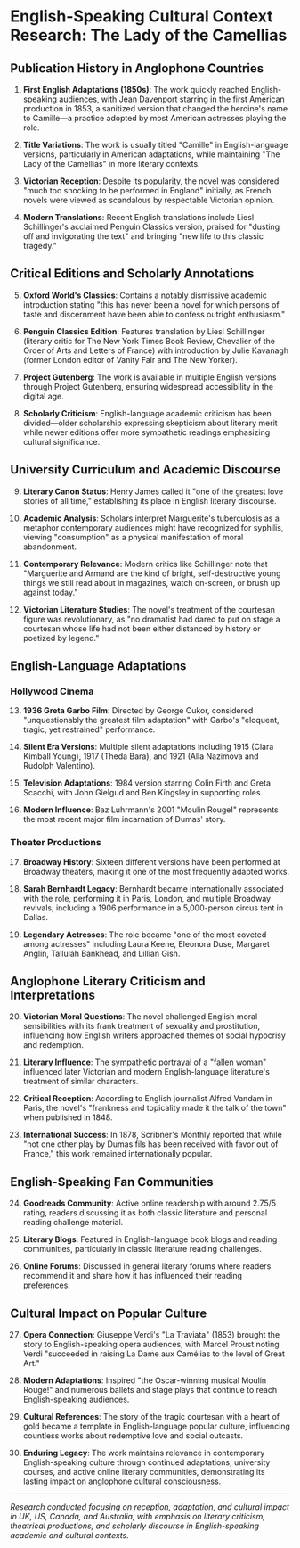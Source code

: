 # English-Speaking Cultural Context Research: The Lady of the Camellias

## Publication History in Anglophone Countries

1. **First English Adaptations (1850s)**: The work quickly reached English-speaking audiences, with Jean Davenport starring in the first American production in 1853, a sanitized version that changed the heroine's name to Camille—a practice adopted by most American actresses playing the role.

2. **Title Variations**: The work is usually titled "Camille" in English-language versions, particularly in American adaptations, while maintaining "The Lady of the Camellias" in more literary contexts.

3. **Victorian Reception**: Despite its popularity, the novel was considered "much too shocking to be performed in England" initially, as French novels were viewed as scandalous by respectable Victorian opinion.

4. **Modern Translations**: Recent English translations include Liesl Schillinger's acclaimed Penguin Classics version, praised for "dusting off and invigorating the text" and bringing "new life to this classic tragedy."

## Critical Editions and Scholarly Annotations

5. **Oxford World's Classics**: Contains a notably dismissive academic introduction stating "this has never been a novel for which persons of taste and discernment have been able to confess outright enthusiasm."

6. **Penguin Classics Edition**: Features translation by Liesl Schillinger (literary critic for The New York Times Book Review, Chevalier of the Order of Arts and Letters of France) with introduction by Julie Kavanagh (former London editor of Vanity Fair and The New Yorker).

7. **Project Gutenberg**: The work is available in multiple English versions through Project Gutenberg, ensuring widespread accessibility in the digital age.

8. **Scholarly Criticism**: English-language academic criticism has been divided—older scholarship expressing skepticism about literary merit while newer editions offer more sympathetic readings emphasizing cultural significance.

## University Curriculum and Academic Discourse

9. **Literary Canon Status**: Henry James called it "one of the greatest love stories of all time," establishing its place in English literary discourse.

10. **Academic Analysis**: Scholars interpret Marguerite's tuberculosis as a metaphor contemporary audiences might have recognized for syphilis, viewing "consumption" as a physical manifestation of moral abandonment.

11. **Contemporary Relevance**: Modern critics like Schillinger note that "Marguerite and Armand are the kind of bright, self-destructive young things we still read about in magazines, watch on-screen, or brush up against today."

12. **Victorian Literature Studies**: The novel's treatment of the courtesan figure was revolutionary, as "no dramatist had dared to put on stage a courtesan whose life had not been either distanced by history or poetized by legend."

## English-Language Adaptations

### Hollywood Cinema
13. **1936 Greta Garbo Film**: Directed by George Cukor, considered "unquestionably the greatest film adaptation" with Garbo's "eloquent, tragic, yet restrained" performance.

14. **Silent Era Versions**: Multiple silent adaptations including 1915 (Clara Kimball Young), 1917 (Theda Bara), and 1921 (Alla Nazimova and Rudolph Valentino).

15. **Television Adaptations**: 1984 version starring Colin Firth and Greta Scacchi, with John Gielgud and Ben Kingsley in supporting roles.

16. **Modern Influence**: Baz Luhrmann's 2001 "Moulin Rouge!" represents the most recent major film incarnation of Dumas' story.

### Theater Productions
17. **Broadway History**: Sixteen different versions have been performed at Broadway theaters, making it one of the most frequently adapted works.

18. **Sarah Bernhardt Legacy**: Bernhardt became internationally associated with the role, performing it in Paris, London, and multiple Broadway revivals, including a 1906 performance in a 5,000-person circus tent in Dallas.

19. **Legendary Actresses**: The role became "one of the most coveted among actresses" including Laura Keene, Eleonora Duse, Margaret Anglin, Tallulah Bankhead, and Lillian Gish.

## Anglophone Literary Criticism and Interpretations

20. **Victorian Moral Questions**: The novel challenged English moral sensibilities with its frank treatment of sexuality and prostitution, influencing how English writers approached themes of social hypocrisy and redemption.

21. **Literary Influence**: The sympathetic portrayal of a "fallen woman" influenced later Victorian and modern English-language literature's treatment of similar characters.

22. **Critical Reception**: According to English journalist Alfred Vandam in Paris, the novel's "frankness and topicality made it the talk of the town" when published in 1848.

23. **International Success**: In 1878, Scribner's Monthly reported that while "not one other play by Dumas fils has been received with favor out of France," this work remained internationally popular.

## English-Speaking Fan Communities

24. **Goodreads Community**: Active online readership with around 2.75/5 rating, readers discussing it as both classic literature and personal reading challenge material.

25. **Literary Blogs**: Featured in English-language book blogs and reading communities, particularly in classic literature reading challenges.

26. **Online Forums**: Discussed in general literary forums where readers recommend it and share how it has influenced their reading preferences.

## Cultural Impact on Popular Culture

27. **Opera Connection**: Giuseppe Verdi's "La Traviata" (1853) brought the story to English-speaking opera audiences, with Marcel Proust noting Verdi "succeeded in raising La Dame aux Camélias to the level of Great Art."

28. **Modern Adaptations**: Inspired "the Oscar-winning musical Moulin Rouge!" and numerous ballets and stage plays that continue to reach English-speaking audiences.

29. **Cultural References**: The story of the tragic courtesan with a heart of gold became a template in English-language popular culture, influencing countless works about redemptive love and social outcasts.

30. **Enduring Legacy**: The work maintains relevance in contemporary English-speaking culture through continued adaptations, university courses, and active online literary communities, demonstrating its lasting impact on anglophone cultural consciousness.

---

*Research conducted focusing on reception, adaptation, and cultural impact in UK, US, Canada, and Australia, with emphasis on literary criticism, theatrical productions, and scholarly discourse in English-speaking academic and cultural contexts.*